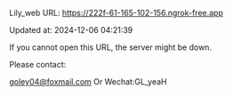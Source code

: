Lily_web URL: https://222f-61-165-102-156.ngrok-free.app

Updated at: 2024-12-06 04:21:39

If you cannot open this URL, the server might be down.

Please contact: 

goley04@foxmail.com Or Wechat:GL_yeaH